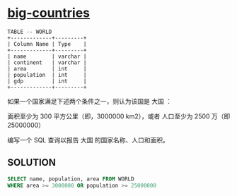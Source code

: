 # [big-countries](https://leetcode-cn.com/problems/big-countries/)
```
TABLE -- WORLD
+-------------+---------+
| Column Name | Type    |
+-------------+---------+
| name        | varchar |
| continent   | varchar |
| area        | int     |
| population  | int     |
| gdp         | int     |
+-------------+---------+
```
如果一个国家满足下述两个条件之一，则认为该国是 大国 ：

面积至少为 300 平方公里（即，3000000 km2），或者 人口至少为 2500 万（即 25000000）

编写一个 SQL 查询以报告 大国 的国家名称、人口和面积。



## SOLUTION
```SQL
SELECT name, population, area FROM WORLD
WHERE area >= 3000000 OR population >= 25000000
```

